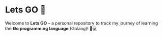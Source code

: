 # Lets GO 🚀

Welcome to **Lets GO** – a personal repository to track my journey of learning the **Go programming language** (Golang)! 🧠💻
